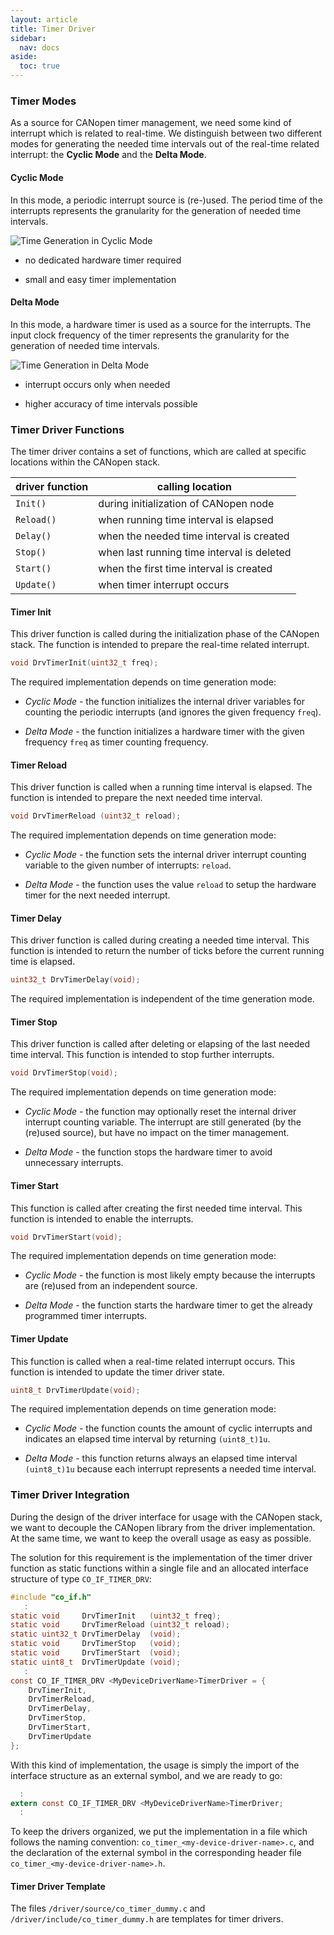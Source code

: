 ```yaml
---
layout: article
title: Timer Driver
sidebar:
  nav: docs
aside:
  toc: true
---
```



### Timer Modes

As a source for CANopen timer management, we need some kind of interrupt which is related to real-time. We distinguish between two different modes for generating the needed time intervals out of the real-time related interrupt: the **Cyclic Mode** and the **Delta Mode**.


#### Cyclic Mode

In this mode, a periodic interrupt source is (re-)used. The period time of the interrupts represents the granularity for the generation of needed time intervals.

![Time Generation in Cyclic Mode](/assets/images/timer-cyclic-mode.svg "Time Generation in Cyclic Mode")

- no dedicated hardware timer required

- small and easy timer implementation


#### Delta Mode

In this mode, a hardware timer is used as a source for the interrupts. The input clock frequency of the timer represents the granularity for the generation of needed time intervals.

![Time Generation in Delta Mode](/assets/images/timer-delta-mode.svg "Time Generation in Delta Mode")

- interrupt occurs only when needed

- higher accuracy of time intervals possible


### Timer Driver Functions

The timer driver contains a set of functions, which are called at specific locations within the CANopen stack.

| driver function | calling location                           |
| --------------- | ------------------------------------------ |
| `Init()`        | during initialization of CANopen node      |
| `Reload()`      | when running time interval is elapsed      |
| `Delay()`       | when the needed time interval is created   |
| `Stop()`        | when last running time interval is deleted |
| `Start()`       | when the first time interval is created    |
| `Update()`      | when timer interrupt occurs                |


#### Timer Init

This driver function is called during the initialization phase of the CANopen stack. The function is intended to prepare the real-time related interrupt.

```c
void DrvTimerInit(uint32_t freq);
```

The required implementation depends on time generation mode:

- *Cyclic Mode* - the function initializes the internal driver variables for counting the periodic interrupts (and ignores the given frequency `freq`).

- *Delta Mode* - the function initializes a hardware timer with the given frequency `freq` as timer counting frequency.


#### Timer Reload

This driver function is called when a running time interval is elapsed. The function is intended to prepare the next needed time interval.

```c
void DrvTimerReload (uint32_t reload);
```

The required implementation depends on time generation mode:

- *Cyclic Mode* - the function sets the internal driver interrupt counting variable to the given number of interrupts: `reload`.

- *Delta Mode* - the function uses the value `reload` to setup the hardware timer for the next needed interrupt.


#### Timer Delay

This driver function is called during creating a needed time interval. This function is intended to return the number of ticks before the current running time is elapsed.

```c
uint32_t DrvTimerDelay(void);
```

The required implementation is independent of the time generation mode.


#### Timer Stop

This driver function is called after deleting or elapsing of the last needed time interval. This function is intended to stop further interrupts.

```c
void DrvTimerStop(void);
```

The required implementation depends on time generation mode:

- *Cyclic Mode* - the function may optionally reset the internal driver interrupt counting variable. The interrupt are still generated (by the (re)used source), but have no impact on the timer management.

- *Delta Mode* - the function stops the hardware timer to avoid unnecessary interrupts.


#### Timer Start

This function is called after creating the first needed time interval. This function is intended to enable the interrupts.

```c
void DrvTimerStart(void);
```

The required implementation depends on time generation mode:

- *Cyclic Mode* - the function is most likely empty because the interrupts are (re)used from an independent source.

- *Delta Mode* - the function starts the hardware timer to get the already programmed timer interrupts.


#### Timer Update

This function is called when a real-time related interrupt occurs. This function is intended to update the timer driver state.

```c
uint8_t DrvTimerUpdate(void);
```

The required implementation depends on time generation mode:

- *Cyclic Mode* - the function counts the amount of cyclic interrupts and indicates an elapsed time interval by returning `(uint8_t)1u`.

- *Delta Mode* - this function returns always an elapsed time interval `(uint8_t)1u` because each interrupt represents a needed time interval.

### Timer Driver Integration

During the design of the driver interface for usage with the CANopen stack, we want to decouple the CANopen library from the driver implementation. At the same time, we want to keep the overall usage as easy as possible.

The solution for this requirement is the implementation of the timer driver function as static functions within a single file and an allocated interface structure of type `CO_IF_TIMER_DRV`:

```c
#include "co_if.h"
   :
static void     DrvTimerInit   (uint32_t freq);
static void     DrvTimerReload (uint32_t reload);
static uint32_t DrvTimerDelay  (void);
static void     DrvTimerStop   (void);
static void     DrvTimerStart  (void);
static uint8_t  DrvTimerUpdate (void);
   :
const CO_IF_TIMER_DRV <MyDeviceDriverName>TimerDriver = {
    DrvTimerInit,
    DrvTimerReload,
    DrvTimerDelay,
    DrvTimerStop,
    DrvTimerStart,
    DrvTimerUpdate
};
```

With this kind of implementation, the usage is simply the import of the interface structure as an external symbol, and we are ready to go:

```c
  :
extern const CO_IF_TIMER_DRV <MyDeviceDriverName>TimerDriver;
  :
```

To keep the drivers organized, we put the implementation in a file which follows the naming convention: `co_timer_<my-device-driver-name>.c`, and the declaration of the external symbol in the corresponding header file `co_timer_<my-device-driver-name>.h`.


#### Timer Driver Template

The files `/driver/source/co_timer_dummy.c` and `/driver/include/co_timer_dummy.h` are templates for timer drivers.
